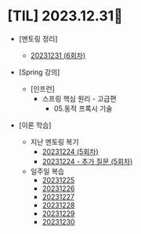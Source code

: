 # [TIL] 2023.12.31📒

* [멘토링 정리]
  * [20231231 (6회차)](../Mentoring/20231231.md)

* [Spring 강의]
  * [인프런]
    * 스프링 핵심 원리 - 고급편
      * 05.동적 프록시 기술

* [이론 학습]
  * 지난 멘토링 복기
    * [20231224 (5회차)](../Mentoring/20231224.md)
    * [20231224 - 추가 질문 (5회차)](../Mentoring/20231224_추가.md)
  * 일주일 복습
    - [20231225](20231225.md)
    - [20231226](20231226.md)
    - [20231227](20231227.md)
    - [20231228](20231228.md)
    - [20231229](20231229.md)
    - [20231230](20231230.md)
